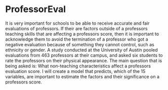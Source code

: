 # ProfessorEval

It is very important for schools to be able to receive accurate and fair evaluations of professors. If their are factors outside of a professors teaching skills that are affecting a professors score, then it is important to acknowledge them to avoid the termination of a professor who got a negative evaluation because of something they cannot control, such as ethnicity or gender. A study conducted at the University of Austin pooled evaluations from 463 professors at their campus, and asked six students to rate the professors on their physical appearance. The main question that is being asked is: What non-teaching characteristics affect a professors evaluation score. I will create a model that predicts, which of the 15 variables, are important to estimate the factors and their significance on a professors score.
